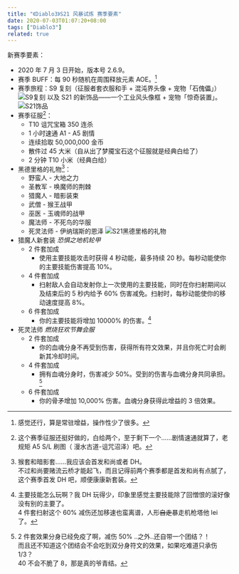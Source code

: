 ```yaml
---
title: "《Diablo3》S21 风暴试炼 赛季要素"
date: 2020-07-03T01:07:20+08:00
tags: ["Diablo3"]
related: true
---
```


新赛季要素：  

* 2020 年 7 月 3 日开始，版本号 2.6.9。
* 赛季 BUFF：每 90 秒随机在周围释放元素 AOE。[^1]
* 赛季旅程：S9 复刻（征服者套衣服和手 + 混沌界头像 + 宠物「石傀儡」）
  ![S9复刻](https://diablo3.nosdn.127.net/a/images/2020/6/22/7b718072bc9b370a789b2130108aadc4.jpg)
  以及 S21 的新饰品——一个工业风头像框 + 宠物「惊奇装置」。
  ![S21饰品](https://diablo3.nosdn.127.net/a/images/2020/6/22/7cb40655ad7280918dd408bb92674453.gif)
* 赛季征服[^2]：
  * T10 诅咒宝箱 350 连杀
  * 1 小时速通 A1 - A5 剧情
  * 连续拾取 50,000,000 金币
  * 散件过 45 大米（自从出了梦魇宝石这个征服就是经典白给了）
  * 2 分钟 T10 小米（经典白给）
* 黑德里格的礼物[^3]：
  * 野蛮人 - 大地之力
  * 圣教军 - 唤魔师的荆棘
  * 猎魔人 - 暗影装束
  * 武僧 - 猴王战甲
  * 巫医 - 玉魂师的战甲
  * 魔法师 - 不死鸟的华服
  * 死灵法师 - 伊纳瑞斯的恩泽
  ![S21黑德里格的礼物](https://diablo3.nosdn.127.net/a/images/2020/6/22/78b998b8499da48f7b9fec87b124e9a9.png)
* 猎魔人新套装 *恐惧之地机轮甲*
  * 2 件套加成
    * 使用主要技能攻击时获得 4 秒动能，最多持续 20 秒。每秒动能使你的主要技能伤害提高 10%。
  * 4 件套加成
    * 扫射敌人会自动发射你上一次使用的主要技能，同时在你扫射期间以及结束后的 5 秒内给予 60% 伤害减免。扫射时，每秒动能使你的移动速度提高 8%。
  * 6 件套加成
    * 你的主要技能将增加 10000% 的伤害。[^4]
* 死灵法师 *燃烧狂欢节舞会服*
  * 2 件套加成
    * 你的血魂分身不再受到伤害，获得所有符文效果，并且你死亡时会刷新其冷却时间。
  * 4 件套加成
    * 拥有血魂分身时，伤害减少 50%。受到的伤害与血魂分身共同承担。[^5]
  * 6 件套加成
    * 你的骨矛增加 10,000% 伤害。血魂分身获得此增益的 3 倍效果。

[^1]: 感觉还行，算是常驻增益，操作性少了很多。  
[^2]: 这个赛季征服还挺好做的，白给两个，至于剩下一个……剧情速通就算了，老规矩 A5 S/L 刷图（ 漫水古道-诅咒沼泽）吧。  
[^3]: 猴套和暗影套……我应该会首发和尚或者 DH。  
不过和尚要赌流云桥才能起飞，而且记得前两个赛季都是首发和尚有点腻了，这个赛季首发 DH 吧，顺便康康新套装。  
[^4]: 主要技能怎么玩啊？我 DH 玩得少，印象里感觉主要技能除了回憎恨的滚好像没有别的主要了。  
4 件套扫射这个 60% 减伤还加移速也蛮离谱，人形~~自走~~暴走机枪塔他 lei 了。  
[^5]: 2 件套效果分身已经免疫了啊，减伤 50% ..之外..还自带一个团结？！  
而且还不知道这个团结会不会吃到双分身符文的效果，如果吃难道只承伤 1/3？  
40 不会不脆了 8，那是真的爷青结。  